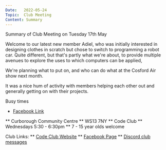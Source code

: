 ```yaml
---
Date:   2022-05-24
Topic:  Club Meeting
Content: Summary
---
```

Summary of Club Meeting on Tuesday 17th May

Welcome to our latest new member Adiel, who was initially interested in designing clothes in scratch but chose to switch to programming a robot car. Quite different, but that's partly what we're about, to provide multiple avenues to explore the uses to which computers can be applied,

We're planning what to put on, and who can do what at the Cosford  Air show next month.

It was a nice hum of activity with members helping each other out and generally getting on with their projects.

Busy times

* [Facebook Link](https://www.facebook.com/1481985248595237/posts/4879475885512806/)


** Curborough Community Centre
** WS13 7NY
** Code Club
** Wednesdays 5:30 - 6:30pm
** 7 - 15 year olds welcome

Club Links:
** [Code Club Website](https://lichfield-code-club.github.io/)
** [Facebook Page](https://www.facebook.com/LichfieldCoders)
** [Discord club messages](https://discord.gg/szz6xGK)
